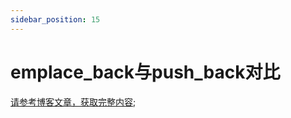 ```yaml
---
sidebar_position: 15
---
```


# emplace_back与push_back对比

[请参考博客文章，获取完整内容](/blog/从源代码看push_back与emplace_back);

